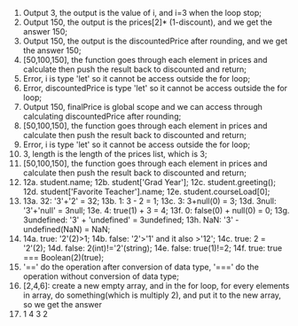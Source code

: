 1. Output 3, the output is the value of i, and i=3 when the loop stop;
2. Output 150, the output is the prices[2]* (1-discount), and we get the answer 150;
3. Output 150, the output is the discountedPrice after rounding, and we get the answer 150;
4. [50,100,150], the function goes through each element in prices and calculate then push the result back to discounted and return;
5. Error, i is type 'let' so it cannot be access outside the for loop;
6. Error, discountedPrice is type 'let' so it cannot be access outside the for loop;
7. Output 150, finalPrice is global scope and we can access through calculating discountedPrice after rounding;
8. [50,100,150], the function goes through each element in prices and calculate then push the result back to discounted and return;
9. Error, i is type 'let' so it cannot be access outside the for loop;
10. 3, length is the length of the prices list, which is 3;
11. [50,100,150], the function goes through each element in prices and calculate then push the result back to discounted and return;
12. 12a. student.name;
12b. student['Grad Year'];
12c. student.greeting();
12d. student['Favorite Teacher'].name;
12e. student.courseLoad[0];
13. 13a. 32: '3'+'2' = 32;
13b. 1: 3 - 2 = 1;
13c. 3: 3+null(0) = 3;
13d. 3null: '3'+'null' = 3null;
13e. 4: true(1) + 3 = 4;
13f. 0: false(0) + null(0) = 0;
13g. 3undefined: '3' + 'undefined' = 3undefined;
13h. NaN: '3' - undefined(NaN) = NaN;
14. 14a. true: '2'(2)>1;
14b. false: '2'>'1' and it also >'12';
14c. true: 2 = '2'(2);
14d. false: 2(int)!='2'(string);
14e. false: true(1)!=2;
14f. true: true === Boolean(2)(true);
15. '==' do the operation after conversion of data type, '===' do the operation without conversion of data type;
17. [2,4,6]: create a new empty array, and in the for loop, for every elements in array, do something(which is multiply 2), and put it to the new array, so we get the answer
19. 1
4
3
2

